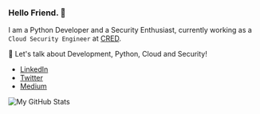 ### Hello Friend. 👋

I am a Python Developer and a Security Enthusiast, currently working as a `Cloud Security Engineer` at [CRED](https://cred.club/).

💬 Let's talk about Development, Python, Cloud and Security!

* [LinkedIn](https://www.linkedin.com/in/ayushpriya10/)
* [Twitter](https://twitter.com/ayushpriya10)
* [Medium](https://medium.com/@ayushpriya10)

![My GitHub Stats](https://github-readme-stats.vercel.app/api?username=ayushpriya10&show_icons=true_color=fff&icon_color=037AFE&text_color=000000&bg_color=ffffff)
